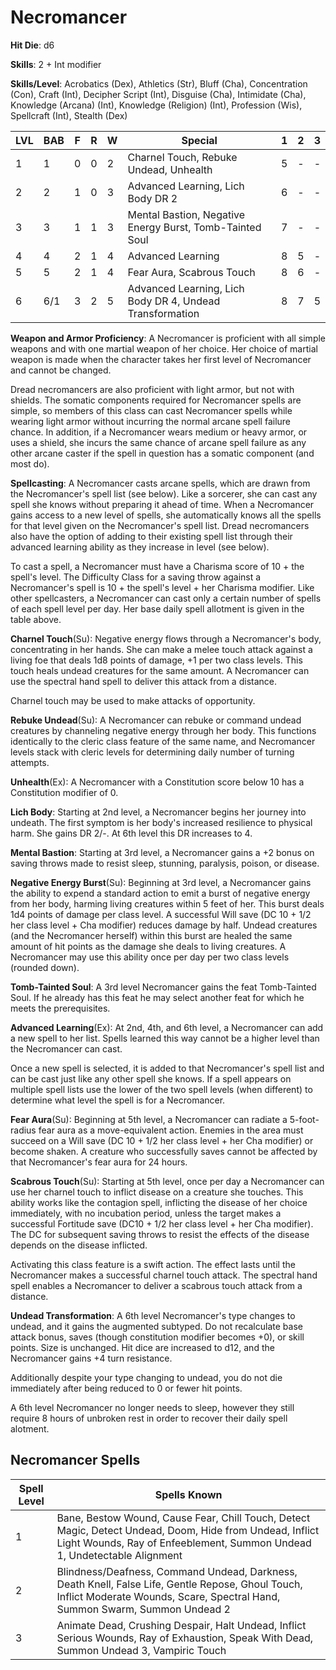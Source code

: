 # Necromancer

**Hit Die**: d6

**Skills**: 2 + Int modifier

**Skills/Level**: Acrobatics (Dex), Athletics (Str), Bluff (Cha), Concentration (Con), Craft (Int), Decipher Script (Int), Disguise (Cha), Intimidate (Cha), Knowledge (Arcana) (Int), Knowledge (Religion) (Int), Profession (Wis), Spellcraft (Int), Stealth (Dex)

LVL | BAB | F | R | W | Special |  1 | 2 | 3
--- | --- | - | - | - | ------- |  - | - | -
1   | 1   | 0 | 0 | 2 | Charnel Touch, Rebuke Undead, Unhealth | 5 | - | -  
2   | 2   | 1 | 0 | 3 | Advanced Learning, Lich Body DR 2 | 6 | - | -
3   | 3   | 1 | 1 | 3 | Mental Bastion, Negative Energy Burst, Tomb-Tainted Soul | 7 | - | -
4   | 4   | 2 | 1 | 4 | Advanced Learning | 8 | 5 | -
5   | 5   | 2 | 1 | 4 | Fear Aura, Scabrous Touch | 8 | 6 | -
6   | 6/1 | 3 | 2 | 5 | Advanced Learning, Lich Body DR 4, Undead Transformation | 8 | 7 | 5

**Weapon and Armor Proficiency**: A Necromancer is proficient with all simple weapons and with one martial weapon of her choice. Her choice of martial weapon is made when the character takes her first level of Necromancer and cannot be changed.

Dread necromancers are also proficient with light armor, but not with shields. The somatic components required for Necromancer spells are simple, so members of this class can cast Necromancer spells while wearing light armor without incurring the normal arcane spell failure chance. In addition, if a Necromancer wears medium or heavy armor, or uses a shield, she incurs the same chance of arcane spell failure as any other arcane caster if the spell in question has a somatic component (and most do).

**Spellcasting**: A Necromancer casts arcane spells, which are drawn from the Necromancer's spell list (see below). Like a sorcerer, she can cast any spell she knows without preparing it ahead of time. When a Necromancer gains access to a new level of spells, she automatically knows all the spells for that level given on the Necromancer's spell list. Dread necromancers also have the option of adding to their existing spell list through their advanced learning ability as they increase in level (see below).

To cast a spell, a Necromancer must have a Charisma score of 10 + the spell's level. The Difficulty Class for a saving throw against a Necromancer's spell is 10 + the spell's level + her Charisma modifier. Like other spellcasters, a Necromancer can cast only a certain number of spells of each spell level per day. Her base daily spell allotment is given in the table above.

**Charnel Touch**(Su): Negative energy flows through a Necromancer's body, concentrating in her hands. She can make a melee touch attack against a living foe that deals 1d8 points of damage, +1 per two class levels. This touch heals undead creatures for the same amount. A Necromancer can use the spectral hand spell to deliver this attack from a distance.

Charnel touch may be used to make attacks of opportunity.

**Rebuke Undead**(Su): A Necromancer can rebuke or command undead creatures by channeling negative energy through her body. This functions identically to the cleric class feature of the same name, and Necromancer levels stack with cleric levels for determining daily number of turning attempts.

**Unhealth**(Ex): A Necromancer with a Constitution score below 10 has a Constitution modifier of 0.

**Lich Body**: Starting at 2nd level, a Necromancer begins her journey into undeath. The first symptom is her body's increased resilience to physical harm. She gains DR 2/-. At 6th level this DR increases to 4.

**Mental Bastion**: Starting at 3rd level, a Necromancer gains a +2 bonus on saving throws made to resist sleep, stunning, paralysis, poison, or disease.

**Negative Energy Burst**(Su): Beginning at 3rd level, a Necromancer gains the ability to expend a standard action to emit a burst of negative energy from her body, harming living creatures within 5 feet of her. This burst deals 1d4 points of damage per class level. A successful Will save (DC 10 + 1/2 her class level + Cha modifier) reduces damage by half. Undead creatures (and the Necromancer herself) within this burst are healed the same amount of hit points as the damage she deals to living creatures. A Necromancer may use this ability once per day per two class levels (rounded down).

**Tomb-Tainted Soul**: A 3rd level Necromancer gains the feat Tomb-Tainted Soul. If he already has this feat he may select another feat for which he meets the prerequisites.

**Advanced Learning**(Ex): At 2nd, 4th, and 6th level, a Necromancer can add a new spell to her list. Spells learned this way cannot be a higher level than the Necromancer can cast.

Once a new spell is selected, it is added to that Necromancer's spell list and can be cast just like any other spell she knows. If a spell appears on multiple spell lists use the lower of the two spell levels (when different) to determine what level the spell is for a Necromancer.

**Fear Aura**(Su): Beginning at 5th level, a Necromancer can radiate a 5-foot-radius fear aura as a move-equivalent action. Enemies in the area must succeed on a Will save (DC 10 + 1/2 her class level + her Cha modifier) or become shaken. A creature who successfully saves cannot be affected by that Necromancer's fear aura for 24 hours.

**Scabrous Touch**(Su): Starting at 5th level, once per day a Necromancer can use her charnel touch to inflict disease on a creature she touches. This ability works like the contagion spell, inflicting the disease of her choice immediately, with no incubation period, unless the target makes a successful Fortitude save (DC10 + 1/2 her class level + her Cha modifier). The DC for subsequent saving throws to resist the effects of the disease depends on the disease inflicted.

Activating this class feature is a swift action. The effect lasts until the Necromancer makes a successful charnel touch attack. The spectral hand spell enables a Necromancer to deliver a scabrous touch attack from a distance.

**Undead Transformation**: A 6th level Necromancer's type changes to undead, and it gains the augmented subtyped. Do not recalculate base attack bonus, saves (though constitution modifier becomes +0), or skill points. Size is unchanged. Hit dice are increased to d12, and the Necromancer gains +4 turn resistance.

Additionally despite your type changing to undead, you do not die immediately after being reduced to 0 or fewer hit points.

A 6th level Necromancer no longer needs to sleep, however they still require 8 hours of unbroken rest in order to recover their daily spell alotment. 

## Necromancer Spells
Spell Level | Spells Known
----------- | ------------
1 | Bane, Bestow Wound, Cause Fear, Chill Touch, Detect Magic, Detect Undead, Doom, Hide from Undead, Inflict Light Wounds, Ray of Enfeeblement, Summon Undead 1, Undetectable Alignment
2 | Blindness/Deafness, Command Undead, Darkness, Death Knell, False Life, Gentle Repose, Ghoul Touch, Inflict Moderate Wounds, Scare, Spectral Hand, Summon Swarm, Summon Undead 2
3 | Animate Dead, Crushing Despair, Halt Undead, Inflict Serious Wounds, Ray of Exhaustion, Speak With Dead, Summon Undead 3, Vampiric Touch